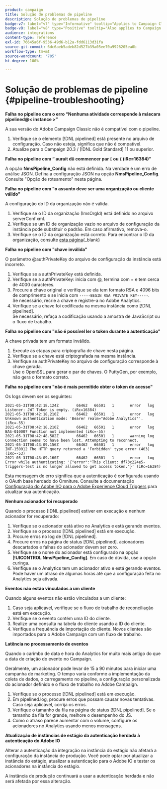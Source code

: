 ```yaml
---
product: campaign
title: Solução de problemas de pipeline
description: Solução de problemas de pipeline
badge-v7: label="v7" type="Informative" tooltip="Applies to Campaign Classic v7"
badge-v8: label="v8" type="Positive" tooltip="Also applies to Campaign v8"
audience: integrations
content-type: reference
exl-id: 76645a6f-9536-49d6-b12a-fdd6113d31fa
source-git-commit: 6dc6aeb5adeb82d527b39a05ee70a9926205ea0b
workflow-type: tm+mt
source-wordcount: '705'
ht-degree: 100%

---
```


# Solução de problemas de pipeline {#pipeline-troubleshooting}



**Falha no pipeline com o erro “Nenhuma atividade corresponde à máscara pipelined@&lt; instance >”**

A sua versão do Adobe Campaign Classic não é compatível com o pipeline.

1. Verifique se o elemento [!DNL pipelined] está presente no arquivo de configuração. Caso não esteja, significa que não é compatível.
1. Atualize para o Campaign 20.3 / [!DNL Gold Standard] 11 ou superior.

**Falha no pipeline com “ aurait dû commencer par `[` ou `{` (iRc=16384)”**

A opção **NmsPipeline_Config** não está definida. Na verdade é um erro de análise JSON.
Defina a configuração JSON na opção **NmsPipeline_Config**. Consulte &quot;Opção de roteamento&quot; nesta página.

**Falha no pipeline com &quot;o assunto deve ser uma organização ou cliente válido&quot;**

A configuração do ID da organização não é válida.

1. Verifique se o ID da organização (ImsOrgId) está definido no arquivo serverConf.xml.
1. Verifique se um ID de organização vazio no arquivo de configuração da instância pode substituir o padrão. Em caso afirmativo, remova-o.
1. Verifique se o ID da organização está correto. Para encontrar o ID da organização, consulte [esta página](https://experienceleague.adobe.com/docs/core-services/interface/administration/organizations.html?lang=pt-BR){_blank}

**Falha no pipeline com &quot;chave inválida&quot;**

O parâmetro @authPrivateKey do arquivo de configuração da instância está incorreto.

1. Verifique se a authPrivateKey está definida.
1. Verifique se a authPrivateKey: inicia com @, termina com = e tem cerca de 4000 caracteres.
1. Procure a chave original e verifique se ela tem formato RSA e 4096 bits de comprimento e se inicia com `-----BEGIN RSA PRIVATE KEY-----`.
   <br> Se necessário, recrie a chave e registre-a no Adobe Analytics.
1. Verifique se a chave foi codificada na mesma instância como [!DNL pipelined]. <br>Se necessário, refaça a codificação usando a amostra de JavaScript ou o fluxo de trabalho.

**Falha no pipeline com &quot;não é possível ler o token durante a autenticação&quot;**

A chave privada tem um formato inválido.

1. Execute as etapas para criptografia de chave nesta página.
1. Verifique se a chave está criptografada na mesma instância.
1. Verifique se authPrivateKey no arquivo de configuração corresponde à chave gerada. <br>Use o OpenSSL para gerar o par de chaves. O PuttyGen, por exemplo, não gera o formato correto.

**Falha no pipeline com &quot;não é mais permitido obter o token de acesso&quot;**

Os logs devem ser os seguintes:

```
2021-05-31T08:42:18.124Z        66462   66501   1       error   log     Listener: JWT Token is empty. (iRc=16384)
2021-05-31T08:42:18.210Z        66462   66501   1       error   log     Unknown authentication mode: 'Bearer realm="Adobe Analytics"'. (iRc=-55)
2021-05-31T08:42:18.210Z        66462   66501   1       error   log     BAS-010007 Function not implemented (iRc=-55)
2021-05-31T08:42:48.582Z        66462   66501   1       warning log     Connection seems to have been lost. Attempting to reconnect.
2021-05-31T08:43:09.156Z        66462   66501   1       error   log     INT-150012 The HTTP query returned a 'Forbidden' type error (403) (iRc=-53)
2021-05-31T08:43:09.160Z        66462   66501   1       error   log     Error while authenticating: '{"error":"This client: df73c224e5-triggers-test is no longer allowed to get access token."}' (iRc=16384)
```

Esta mensagem de erro significa que a autenticação é configurada usando o OAuth base herdado do Omniture. Consulte a documentação [Configuração do Adobe I/O para o Adobe Experience Cloud Triggers](../../integrations/using/configuring-adobe-io.md) para atualizar sua autenticação.

**Nenhum acionador foi recuperado**

Quando o processo [!DNL pipelined] estiver em execução e nenhum acionador for recuperado:

1. Verifique se o acionador está ativo no Analytics e está gerando eventos.
1. Verifique se o processo [!DNL pipelined] está em execução.
1. Procure erros no log de [!DNL pipelined].
1. Procure erros na página de status [!DNL pipelined]. acionadores descartados e falhas do acionador devem ser zero.
1. Verifique se o nome do acionador está configurado na opção **[!UICONTROL NmsPipeline_Config]**. Em caso de dúvida, use a opção curinga.
1. Verifique se o Analytics tem um acionador ativo e está gerando eventos. Pode haver um atraso de algumas horas até que a configuração feita no Analytics seja ativada.

**Eventos não estão vinculados a um cliente**

Quando alguns eventos não estão vinculados a um cliente:

1. Caso seja aplicável, verifique se o fluxo de trabalho de reconciliação está em execução.
1. Verifique se o evento contém uma ID do cliente.
1. Realize uma consulta na tabela do cliente usando a ID do cliente.
1. Verifique a frequência de importação do cliente. Novos clientes são importados para o Adobe Campaign com um fluxo de trabalho.

**Latência no processamento de eventos**

Quando o carimbo de data e hora do Analytics for muito mais antigo do que a data de criação do evento no Campaign.

Geralmente, um acionador pode levar de 15 a 90 minutos para iniciar uma campanha de marketing. O tempo varia conforme a implementação da coleta de dados, o carregamento no pipeline, a configuração personalizada do acionador definido e o fluxo de trabalho no Adobe Campaign.

1. Verifique se o processo [!DNL pipelined] está em execução.
1. Em pipelined.log, procure erros que possam causar novas tentativas. Caso seja aplicável, corrija os erros.
1. Verifique o tamanho da fila na página de status [!DNL pipelined]. Se o tamanho da fila for grande, melhore o desempenho do JS.
1. Como o atraso parece aumentar com o volume, configure os acionadores no Analytics usando menos mensagens.

**Atualização de instâncias de estágio da autenticação herdada à autenticação do Adobe IO**

Alterar a autenticação da integração na instância do estágio não afetará a configuração da instância de produção. Você pode optar por atualizar a instância do estágio, atualizar a autenticação para o Adobe IO e testar os acionadores na instância do estágio.

A instância de produção continuará a usar a autenticação herdada e não será afetada por essa alteração.
